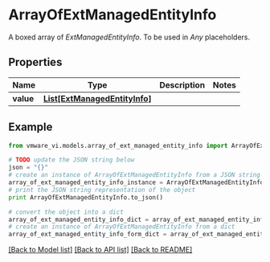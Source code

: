 # ArrayOfExtManagedEntityInfo

A boxed array of *ExtManagedEntityInfo*. To be used in *Any* placeholders. 

## Properties
Name | Type | Description | Notes
------------ | ------------- | ------------- | -------------
**value** | [**List[ExtManagedEntityInfo]**](ExtManagedEntityInfo.md) |  | 

## Example

```python
from vmware_vi.models.array_of_ext_managed_entity_info import ArrayOfExtManagedEntityInfo

# TODO update the JSON string below
json = "{}"
# create an instance of ArrayOfExtManagedEntityInfo from a JSON string
array_of_ext_managed_entity_info_instance = ArrayOfExtManagedEntityInfo.from_json(json)
# print the JSON string representation of the object
print ArrayOfExtManagedEntityInfo.to_json()

# convert the object into a dict
array_of_ext_managed_entity_info_dict = array_of_ext_managed_entity_info_instance.to_dict()
# create an instance of ArrayOfExtManagedEntityInfo from a dict
array_of_ext_managed_entity_info_form_dict = array_of_ext_managed_entity_info.from_dict(array_of_ext_managed_entity_info_dict)
```
[[Back to Model list]](../README.md#documentation-for-models) [[Back to API list]](../README.md#documentation-for-api-endpoints) [[Back to README]](../README.md)


